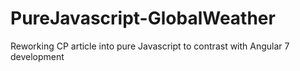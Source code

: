 # PureJavascript-GlobalWeather
Reworking CP article into pure Javascript to contrast with Angular 7 development
